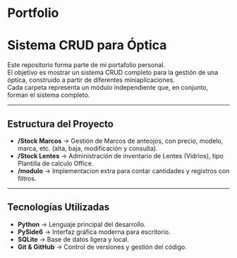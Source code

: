 # Portfolio
# Sistema CRUD para Óptica

Este repositorio forma parte de mi portafolio personal.  
El objetivo es mostrar un sistema CRUD completo para la gestión de una óptica, construido a partir de diferentes miniaplicaciones.  
Cada carpeta representa un módulo independiente que, en conjunto, forman el sistema completo.

---

## Estructura del Proyecto

- **/Stock Marcos** → Gestión de Marcos de anteojos, con precio, modelo, marca, etc. (alta, baja, modificación y consulta).
- **/Stock Lentes** → Administración de inventario de Lentes (Vidrios), tipo Plantilla de calculo Office.
- **/modulo** → Implementacion extra para contar cantidades y registros con filtros.

---

## Tecnologías Utilizadas

- **Python** → Lenguaje principal del desarrollo.  
- **PySide6** → Interfaz gráfica moderna para escritorio.  
- **SQLite** → Base de datos ligera y local.  
- **Git & GitHub** → Control de versiones y gestión del código. 
